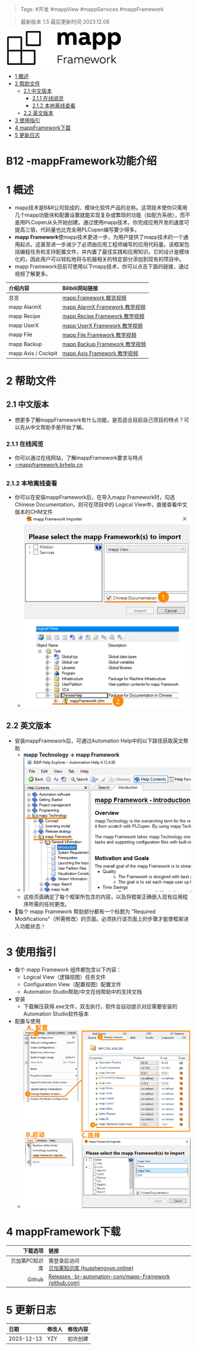 > Tags: #开发 #mappView #mappServices #mappFramework

> 最新版本 1.5 最后更新时间 2023.12.08

![](FILES/016mappFramework功能介绍/image-20231213134310112.png)

- [1 概述](#1%20%E6%A6%82%E8%BF%B0)
- [2 帮助文件](#2%20%E5%B8%AE%E5%8A%A9%E6%96%87%E4%BB%B6)
	- [2.1 中文版本](#2.1%20%E4%B8%AD%E6%96%87%E7%89%88%E6%9C%AC)
		- [2.1.1 在线阅览](#2.1.1%20%E5%9C%A8%E7%BA%BF%E9%98%85%E8%A7%88)
		- [2.1.2 本地离线查看](#2.1.2%20%E6%9C%AC%E5%9C%B0%E7%A6%BB%E7%BA%BF%E6%9F%A5%E7%9C%8B)
	- [2.2 英文版本](#2.2%20%E8%8B%B1%E6%96%87%E7%89%88%E6%9C%AC)
- [3 使用指引](#3%20%E4%BD%BF%E7%94%A8%E6%8C%87%E5%BC%95)
- [4 mappFramework下载](#4%20mappFramework%E4%B8%8B%E8%BD%BD)
- [5 更新日志](#5%20%E6%9B%B4%E6%96%B0%E6%97%A5%E5%BF%97)

# B12 -mappFramework功能介绍

# 1 概述

- mapp技术是B&R公司现成的、模块化软件产品的总称。这项技术使你只需用几个mapp功能块和配置设置就能实现复杂或繁琐的功能（如配方系统），而不是用PLCopen从头开始创建。通过使用mapp技术，你完成应用开发的速度可提高三倍，代码量也比完全用PLCopen编写要少得多。
- **mapp Framework**使mapp技术更进一步，为用户提供了mapp技术的一个通用起点。这甚至进一步减少了必须由应用工程师编写的应用代码量。该框架包括编程任务和支持配置文件，并内置了最佳实践和应用知识。它的设计是模块化的，因此用户可以轻松地将与机器相关的特定部分添加到现有的项目中。
- mapp Framework目前可使用以下mapp技术，你可以点击下面的链接，通过视频了解更多。

| 介绍内容 | Bilibili网站链接 |
| :--- | :--- |
| 总览 | [mapp Framework 概览视频](https://www.bilibili.com/video/BV1YY4y1T7f8?spm_id_from=333.999.0.0) |
| mapp AlarmX | [mapp AlarmX Framework 教学视频](https://www.bilibili.com/video/BV1TG4y1r7dh?spm_id_from=333.999.0.0) |
| mapp Recipe | [mapp Recipe Framework 教学视频](https://www.bilibili.com/video/BV1gt4y1779t?spm_id_from=333.999.0.0) |
| mapp UserX | [mapp UserX Framework 教学视频](https://www.bilibili.com/video/BV1RK411Z7ks?spm_id_from=333.999.0.0) |
| mapp File | [mapp File Framework 教学视频](https://www.bilibili.com/video/BV1ZD4y1B7Zm?spm_id_from=333.999.0.0) |
| mapp Backup | [mapp Backup Framework 教学视频](https://www.bilibili.com/video/BV1bV4y1p7he?spm_id_from=333.999.0.0) |
| mapp Axis / Cockpit | [mapp Axis Framework 教学视频](https://www.bilibili.com/video/BV11K411Z7g5?spm_id_from=333.999.0.0) |

# 2 帮助文件

## 2.1 中文版本

- 想更多了解mappFramework有什么功能，是否适合目前自己项目的特点？可以先从中文帮助手册开始了解。

### 2.1.1 在线阅览

- 你可以通过在线网站，了解mappFramework要求与特点
- [⭐mappframework.brhelp.cn](https://mappframework.brhelp.cn)

### 2.1.2 本地离线查看

- 你可以在安装mappFramework后，在导入mapp Framework时，勾选Chinese Documentation，则可在项目中的 Logical View中，直接查看中文版本的CHM文件
    - ![](FILES/016mappFramework功能介绍/image-20231213161541931.png)

## 2.2 英文版本

- 安装mappFramework后，可通过Automation Help中的以下路径获取英文帮助
    - **mapp Technology -> mapp Framework**
    - ![](FILES/016mappFramework功能介绍/image-20231213161724372.png)
    - 这些页面确定了每个框架所包含的内容，以及将框架正确嵌入现有应用程序所需的任何更改。
- 🔔每个 mapp Framework 帮助部分都有一个标题为 "Required Modifications"（所需修改）的页面。必须执行该页面上的步骤才能使框架进入功能状态！

# 3 使用指引

- 每个 mapp Framework 组件都包含以下内容：
    - Logical View（逻辑视图）任务文件
    - Configuration View（配置视图）配置文件
    - Automation Studio帮助/中文在线帮助中的支持文档
- 安装
    - 下载解压获得.exe文件，双击执行，软件会自动提示对应需要安装的Automation Studio软件版本
- 配置与使用
    - ![](FILES/016mappFramework功能介绍/image-20231213162734594.png)

# 4 mappFramework下载

| 下载选项 | 链接 |
| ---: | :--- |
| 贝加莱PC知识库 | 需登录后访问<br>[贝加莱知识库 (huashengyun.online)](https://brtechs.huashengyun.online/index.php?mod=bjl&do=file&gid=19#group&do=file&gid=19&fid=1928) |
| Github | [Releases · br-automation-com/mapp-Framework (github.com)](https://github.com/br-automation-com/mapp-Framework/releases) |

# 5 更新日志

| 日期         | 修改人 | 修改内容 |
| :--------- | :-- | :--- |
| 2023-12-13 | YZY | 初次创建 |
